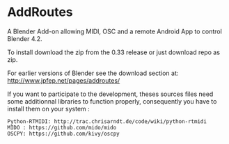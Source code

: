 # AddRoutes
A Blender Add-on allowing MIDI, OSC and a remote Android App to control Blender 4.2.

To install download the zip from the 0.33 release or just download repo as zip.

For earlier versions of Blender see the download section at: http://www.jpfep.net/pages/addroutes/

If you want to participate to the development, theses sources files need some additionnal libraries to function properly, consequently you have to install them on your system :

    Python-RTMIDI: http://trac.chrisarndt.de/code/wiki/python-rtmidi
    MIDO : https://github.com/mido/mido
    OSCPY: https://github.com/kivy/oscpy
